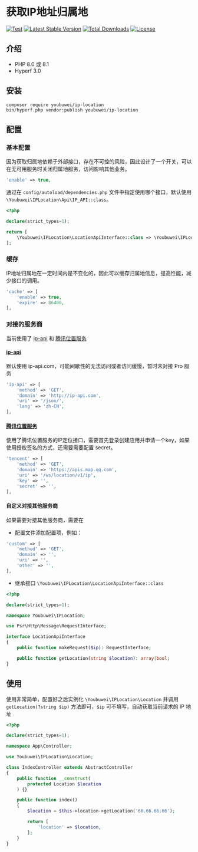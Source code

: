 # 获取IP地址归属地

[![Test](https://github.com/youbuwei/ip-location/actions/workflows/test.yml/badge.svg)](https://github.com/youbuwei/ip-location/actions/workflows/test.yml)
[![Latest Stable Version](http://poser.pugx.org/youbuwei/ip-location/v)](https://packagist.org/packages/youbuwei/ip-location)
[![Total Downloads](http://poser.pugx.org/youbuwei/ip-location/downloads)](https://packagist.org/packages/youbuwei/ip-location)
[![License](http://poser.pugx.org/youbuwei/ip-location/license)](https://packagist.org/packages/youbuwei/ip-location)

## 介绍
- PHP 8.0 或 8.1
- Hyperf 3.0

## 安装
```
composer require youbuwei/ip-location
bin/hyperf.php vendor:publish youbuwei/ip-location
```

## 配置

### 基本配置
因为获取归属地依赖于外部接口，存在不可控的风险，因此设计了一个开关，可以在无可用服务时关闭归属地服务，访问影响其他业务。
```php
'enable' => true,
```

通过在 ```config/autoload/dependencies.php``` 文件中指定使用哪个接口，默认使用 ```\Youbuwei\IPLocation\Api\IP_API::class```。
```php
<?php

declare(strict_types=1);

return [
    \Youbuwei\IPLocation\LocationApiInterface::class => \Youbuwei\IPLocation\Api\TencentLocation::class,
];

```

### 缓存
IP地址归属地在一定时间内是不变化的，因此可以缓存归属地信息，提高性能，减少接口的调用。
```php
'cache' => [
    'enable' => true,
    'expire' => 86400,
],
```

### 对接的服务商
当前使用了 [ip-api](https://ip-api.com/) 和 [腾讯位置服务](https://lbs.qq.com/)

#### [ip-api](https://ip-api.com/)
默认使用 ip-api.com，可能间歇性的无法访问或者访问缓慢，暂时未对接 Pro 服务
```php
'ip-api' => [
    'method' => 'GET',
    'domain' => 'http://ip-api.com',
    'uri' => '/json/',
    'lang' => 'zh-CN',
],
```

#### [腾讯位置服务](https://lbs.qq.com/)
使用了腾讯位置服务的IP定位接口，需要首先登录创建应用并申请一个key，如果使用授权签名的方式，还需要需要配置 secret。
```php
'tencent' => [
    'method' => 'GET',
    'domain' => 'https://apis.map.qq.com',
    'uri' => '/ws/location/v1/ip',
    'key' => '',
    'secret' => '',
],
```

#### 自定义对接其他服务商
如果需要对接其他服务商，需要在
- 配置文件添加配置项，例如：
```php
'custom' => [
    'method' => 'GET',
    'domain' => '',
    'uri' => '',
    'other' => '',
],
```

- 继承接口 ```\Youbuwei\IPLocation\LocationApiInterface::class```
```php
<?php

declare(strict_types=1);

namespace Youbuwei\IPLocation;

use Psr\Http\Message\RequestInterface;

interface LocationApiInterface
{
    public function makeRequest($ip): RequestInterface;

    public function getLocation(string $location): array|bool;
}
```

## 使用
使用非常简单，配置好之后实例化 ```\Youbuwei\IPLocation\Location``` 并调用 ```getLocation(?string $ip)``` 方法即可，```$ip``` 可不填写，自动获取当前请求的 IP 地址
```php
<?php

declare(strict_types=1);

namespace App\Controller;

use Youbuwei\IPLocation\Location;

class IndexController extends AbstractController
{
    public function __construct(
        protected Location $location
    ) {}

    public function index()
    {
        $location = $this->location->getLocation('66.66.66.66');

        return [
            'location' => $location,
        ];
    }
}
```